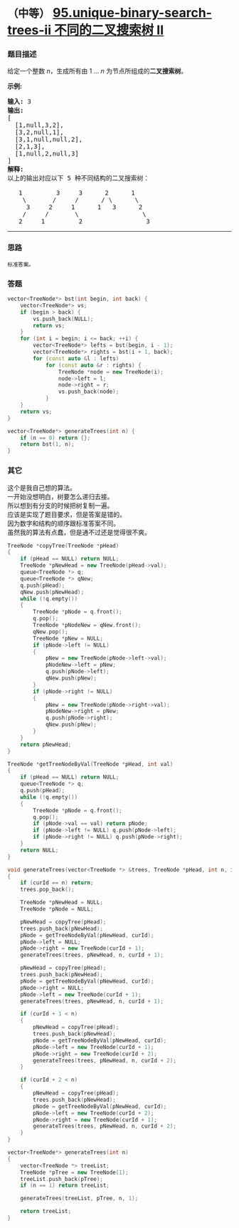 # `（中等）` [95.unique-binary-search-trees-ii 不同的二叉搜索树 II](https://leetcode-cn.com/problems/unique-binary-search-trees-ii/)

### 题目描述
<p>给定一个整数 <em>n</em>，生成所有由 1 ...&nbsp;<em>n</em> 为节点所组成的<strong>二叉搜索树</strong>。</p>

<p><strong>示例:</strong></p>

<pre><strong>输入:</strong> 3
<strong>输出:</strong>
[
&nbsp; [1,null,3,2],
&nbsp; [3,2,null,1],
&nbsp; [3,1,null,null,2],
&nbsp; [2,1,3],
&nbsp; [1,null,2,null,3]
]
<strong>解释:</strong>
以上的输出对应以下 5 种不同结构的二叉搜索树：

   1         3     3      2      1
    \       /     /      / \      \
     3     2     1      1   3      2
    /     /       \                 \
   2     1         2                 3
</pre>


---
### 思路
```
标准答案。
```

### 答题
``` C++
vector<TreeNode*> bst(int begin, int back) {
	vector<TreeNode*> vs;
	if (begin > back) {
		vs.push_back(NULL);
		return vs;
	}
	for (int i = begin; i <= back; ++i) {
		vector<TreeNode*> lefts = bst(begin, i - 1);
		vector<TreeNode*> rights = bst(i + 1, back);
		for (const auto &l : lefts)
			for (const auto &r : rights) {
				TreeNode *node = new TreeNode(i);
				node->left = l;
				node->right = r;
				vs.push_back(node);
			}
	}
	return vs;
}

vector<TreeNode*> generateTrees(int n) {
	if (n == 0) return {};
	return bst(1, n);
}
```

### 其它
这个是我自己想的算法。  
一开始没想明白，树要怎么递归去接。  
所以想到有分支的时候把树复制一遍。  
应该是实现了题目要求，但是答案是错的。  
因为数字和结构的顺序跟标准答案不同。  
虽然我的算法有点蠢，但是通不过还是觉得很不爽。
``` C++
TreeNode *copyTree(TreeNode *pHead)
{
	if (pHead == NULL) return NULL;
	TreeNode *pNewHead = new TreeNode(pHead->val);
	queue<TreeNode *> q;
	queue<TreeNode *> qNew;
	q.push(pHead);
	qNew.push(pNewHead);
	while (!q.empty())
	{
		TreeNode *pNode = q.front();
		q.pop();
		TreeNode *pNodeNew = qNew.front();
		qNew.pop();
		TreeNode *pNew = NULL;
		if (pNode->left != NULL)
		{
			pNew = new TreeNode(pNode->left->val);
			pNodeNew->left = pNew;
			q.push(pNode->left);
			qNew.push(pNew);
		}
		if (pNode->right != NULL)
		{
			pNew = new TreeNode(pNode->right->val);
			pNodeNew->right = pNew;
			q.push(pNode->right);
			qNew.push(pNew);
		}
	}
	return pNewHead;
}

TreeNode *getTreeNodeByVal(TreeNode *pHead, int val)
{
	if (pHead == NULL) return NULL;
	queue<TreeNode *> q;
	q.push(pHead);
	while (!q.empty())
	{
		TreeNode *pNode = q.front();
		q.pop();
		if (pNode->val == val) return pNode;
		if (pNode->left != NULL) q.push(pNode->left);
		if (pNode->right != NULL) q.push(pNode->right);
	}
	return NULL;
}

void generateTrees(vector<TreeNode *> &trees, TreeNode *pHead, int n, int curId)
{
	if (curId == n) return;
	trees.pop_back();

	TreeNode *pNewHead = NULL;
	TreeNode *pNode = NULL;

	pNewHead = copyTree(pHead);
	trees.push_back(pNewHead);
	pNode = getTreeNodeByVal(pNewHead, curId);
	pNode->left = NULL;
	pNode->right = new TreeNode(curId + 1);
	generateTrees(trees, pNewHead, n, curId + 1);

	pNewHead = copyTree(pHead);
	trees.push_back(pNewHead);
	pNode = getTreeNodeByVal(pNewHead, curId);
	pNode->right = NULL;
	pNode->left = new TreeNode(curId + 1);
	generateTrees(trees, pNewHead, n, curId + 1);

	if (curId + 1 < n)
	{
		pNewHead = copyTree(pHead);
		trees.push_back(pNewHead);
		pNode = getTreeNodeByVal(pNewHead, curId);
		pNode->left = new TreeNode(curId + 1);
		pNode->right = new TreeNode(curId + 2);
		generateTrees(trees, pNewHead, n, curId + 2);
	}

	if (curId + 2 < n)
	{
		pNewHead = copyTree(pHead);
		trees.push_back(pNewHead);
		pNode = getTreeNodeByVal(pNewHead, curId);
		pNode->left = new TreeNode(curId + 2);
		pNode->right = new TreeNode(curId + 1);
		generateTrees(trees, pNewHead, n, curId + 2);
	}
}

vector<TreeNode*> generateTrees(int n) 
{
	vector<TreeNode *> treeList;
	TreeNode *pTree = new TreeNode(1);
	treeList.push_back(pTree);
	if (n == 1) return treeList;

	generateTrees(treeList, pTree, n, 1);

	return treeList;
}
```

